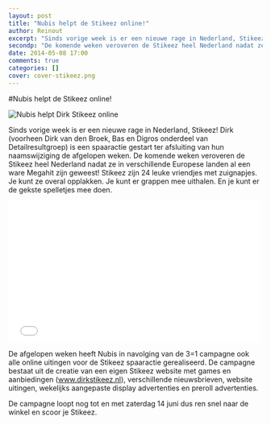 ```yaml
---
layout: post
title: "Nubis helpt de Stikeez online!"
author: Reinout
excerpt: "Sinds vorige week is er een nieuwe rage in Nederland, Stikeez! Dirk (voorheen Dirk van den Broek, Bas en Digros onderdeel van Detailresultgroep) is een spaaractie gestart ter afsluiting van hun naamswijziging de afgelopen weken."
secondp: "De komende weken veroveren de Stikeez heel Nederland nadat ze in verschillende Europese landen al een ware Megahit zijn geweest! Stikeez zijn 24 leuke vriendjes met zuignapjes. Je kunt ze overal opplakken. Je kunt er grappen mee uithalen. En je kunt er de gekste spelletjes mee doen."
date: 2014-05-08 17:00
comments: true
categories: []
cover: cover-stikeez.png
---
```


#Nubis helpt de Stikeez online!

![Nubis helpt Dirk Stikeez online](/assets/blog/img/cover-stikeez.jpg)

Sinds vorige week is er een nieuwe rage in Nederland, Stikeez! Dirk (voorheen Dirk van den Broek, Bas en Digros onderdeel van Detailresultgroep) is een spaaractie gestart ter afsluiting van hun naamswijziging de afgelopen weken. De komende weken veroveren de Stikeez heel Nederland nadat ze in verschillende Europese landen al een ware Megahit zijn geweest! Stikeez zijn 24 leuke vriendjes met zuignapjes. Je kunt ze overal opplakken. Je kunt er grappen mee uithalen. En je kunt er de gekste spelletjes mee doen.

<iframe src="//player.vimeo.com/video/93485229" width="500" height="281" frameborder="0" webkitallowfullscreen="webkitallowfullscreen" mozallowfullscreen="mozallowfullscreen" allowfullscreen="allowfullscreen"> </iframe>

De afgelopen weken heeft Nubis in navolging van de 3=1 campagne ook alle online uitingen voor de Stikeez spaaractie gerealiseerd. De campagne bestaat uit de creatie van een eigen Stikeez website met games en aanbiedingen (<a href="www.dirkstikeez.nl">www.dirkstikeez.nl</a>), verschillende nieuwsbrieven, website uitingen, wekelijks aangepaste display advertenties en preroll advertenties. 

De campagne loopt nog tot en met zaterdag 14 juni dus ren snel naar de winkel en scoor je Stikeez.
